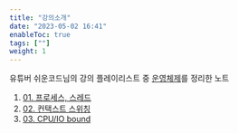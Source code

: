 ```yaml
---
title: "강의소개"
date: "2023-05-02 16:41"
enableToc: true
tags: [""]
weight: 1
---
```


유튜버 쉬운코드님의 강의 플레이리스트 중  <a href='https://www.youtube.com/@ez./playlists' target='_blank'>운영체제</a>를 정리한 노트

1. [01. 프로세스, 스레드](brain/Lecture/os/easy-os/lecture01.md)
2. [02. 컨택스트 스위칭](brain/Lecture/os/easy-os/lecture02.md)
3. [03. CPU/IO bound](brain/Lecture/os/easy-os/lecture03.md)
